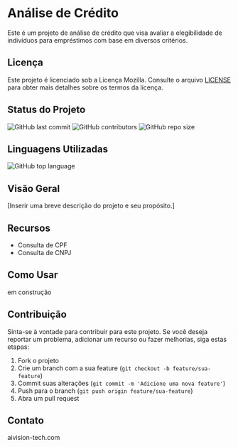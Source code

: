# Análise de Crédito

Este é um projeto de análise de crédito que visa avaliar a elegibilidade de indivíduos para empréstimos com base em diversos critérios.

## Licença

Este projeto é licenciado sob a Licença Mozilla. Consulte o arquivo [LICENSE](LICENSE) para obter mais detalhes sobre os termos da licença.

## Status do Projeto

![GitHub last commit](https://img.shields.io/github/last-commit/Paulo-Reboucas-AIVision/analise-credito)
![GitHub contributors](https://img.shields.io/github/contributors/Paulo-Reboucas-AIVision/analise-credito)
![GitHub repo size](https://img.shields.io/github/repo-size/Paulo-Reboucas-AIVision/analise-credito)

## Linguagens Utilizadas

![GitHub top language](https://img.shields.io/github/languages/top/Paulo-Reboucas-AIVision/analise-credito)


## Visão Geral

[Inserir uma breve descrição do projeto e seu propósito.]

## Recursos

- Consulta de CPF
- Consulta de CNPJ

## Como Usar

em construção

## Contribuição

Sinta-se à vontade para contribuir para este projeto. Se você deseja reportar um problema, adicionar um recurso ou fazer melhorias, siga estas etapas:
1. Fork o projeto
2. Crie um branch com a sua feature (`git checkout -b feature/sua-feature`)
3. Commit suas alterações (`git commit -m 'Adicione uma nova feature'`)
4. Push para o branch (`git push origin feature/sua-feature`)
5. Abra um pull request

## Contato

aivision-tech.com

